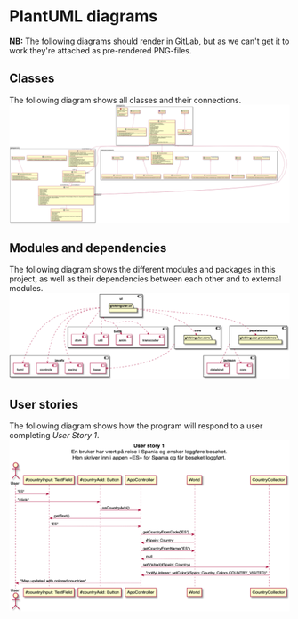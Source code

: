 # PlantUML diagrams

**NB:** The following diagrams should render in GitLab, but as we can't get it to work they're attached as pre-rendered PNG-files.

## Classes
The following diagram shows all classes and their connections.
![Classes](classes.png)

## Modules and dependencies
The following diagram shows the different modules and packages in this project, as well as their dependencies between each other and to external modules.
![Modules and dependencies](modules.png)


## User stories
The following diagram shows how the program will respond to a user completing *User Story 1*.
![UserStories](userStories.png)
